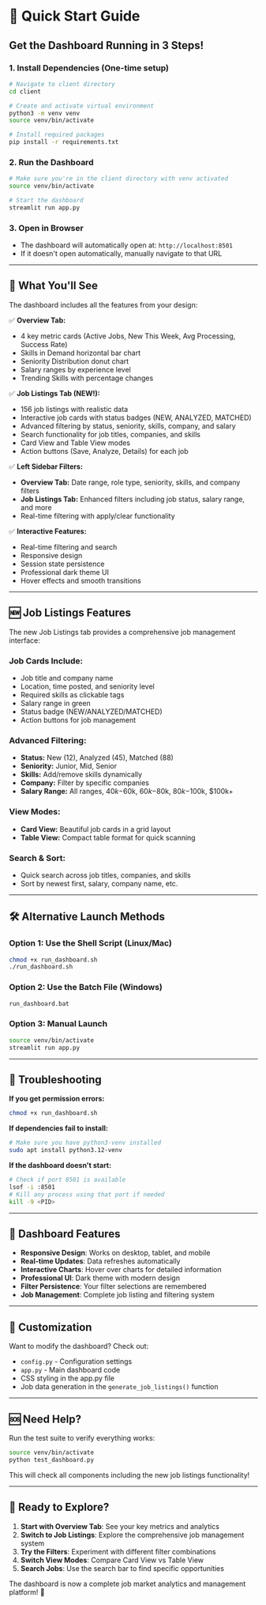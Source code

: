# 🚀 Quick Start Guide

## Get the Dashboard Running in 3 Steps!

### 1. **Install Dependencies** (One-time setup)

```bash
# Navigate to client directory
cd client

# Create and activate virtual environment
python3 -m venv venv
source venv/bin/activate

# Install required packages
pip install -r requirements.txt
```

### 2. **Run the Dashboard**

```bash
# Make sure you're in the client directory with venv activated
source venv/bin/activate

# Start the dashboard
streamlit run app.py
```

### 3. **Open in Browser**

- The dashboard will automatically open at: `http://localhost:8501`
- If it doesn't open automatically, manually navigate to that URL

---

## 🎯 What You'll See

The dashboard includes all the features from your design:

✅ **Overview Tab:**

- 4 key metric cards (Active Jobs, New This Week, Avg Processing, Success Rate)
- Skills in Demand horizontal bar chart
- Seniority Distribution donut chart
- Salary ranges by experience level
- Trending Skills with percentage changes

✅ **Job Listings Tab (NEW!):**

- 156 job listings with realistic data
- Interactive job cards with status badges (NEW, ANALYZED, MATCHED)
- Advanced filtering by status, seniority, skills, company, and salary
- Search functionality for job titles, companies, and skills
- Card View and Table View modes
- Action buttons (Save, Analyze, Details) for each job

✅ **Left Sidebar Filters:**

- **Overview Tab:** Date range, role type, seniority, skills, and company filters
- **Job Listings Tab:** Enhanced filters including job status, salary range, and more
- Real-time filtering with apply/clear functionality

✅ **Interactive Features:**

- Real-time filtering and search
- Responsive design
- Session state persistence
- Professional dark theme UI
- Hover effects and smooth transitions

---

## 🆕 **Job Listings Features**

The new Job Listings tab provides a comprehensive job management interface:

### **Job Cards Include:**

- Job title and company name
- Location, time posted, and seniority level
- Required skills as clickable tags
- Salary range in green
- Status badge (NEW/ANALYZED/MATCHED)
- Action buttons for job management

### **Advanced Filtering:**

- **Status:** New (12), Analyzed (45), Matched (88)
- **Seniority:** Junior, Mid, Senior
- **Skills:** Add/remove skills dynamically
- **Company:** Filter by specific companies
- **Salary Range:** All ranges, $40k-$60k, $60k-$80k, $80k-$100k, $100k+

### **View Modes:**

- **Card View:** Beautiful job cards in a grid layout
- **Table View:** Compact table format for quick scanning

### **Search & Sort:**

- Quick search across job titles, companies, and skills
- Sort by newest first, salary, company name, etc.

---

## 🛠️ Alternative Launch Methods

### Option 1: Use the Shell Script (Linux/Mac)

```bash
chmod +x run_dashboard.sh
./run_dashboard.sh
```

### Option 2: Use the Batch File (Windows)

```bash
run_dashboard.bat
```

### Option 3: Manual Launch

```bash
source venv/bin/activate
streamlit run app.py
```

---

## 🔧 Troubleshooting

**If you get permission errors:**

```bash
chmod +x run_dashboard.sh
```

**If dependencies fail to install:**

```bash
# Make sure you have python3-venv installed
sudo apt install python3.12-venv
```

**If the dashboard doesn't start:**

```bash
# Check if port 8501 is available
lsof -i :8501
# Kill any process using that port if needed
kill -9 <PID>
```

---

## 📱 Dashboard Features

- **Responsive Design**: Works on desktop, tablet, and mobile
- **Real-time Updates**: Data refreshes automatically
- **Interactive Charts**: Hover over charts for detailed information
- **Professional UI**: Dark theme with modern design
- **Filter Persistence**: Your filter selections are remembered
- **Job Management**: Complete job listing and filtering system

---

## 🎨 Customization

Want to modify the dashboard? Check out:

- `config.py` - Configuration settings
- `app.py` - Main dashboard code
- CSS styling in the app.py file
- Job data generation in the `generate_job_listings()` function

---

## 🆘 Need Help?

Run the test suite to verify everything works:

```bash
source venv/bin/activate
python test_dashboard.py
```

This will check all components including the new job listings functionality!

---

## 🚀 **Ready to Explore?**

1. **Start with Overview Tab**: See your key metrics and analytics
2. **Switch to Job Listings**: Explore the comprehensive job management system
3. **Try the Filters**: Experiment with different filter combinations
4. **Switch View Modes**: Compare Card View vs Table View
5. **Search Jobs**: Use the search bar to find specific opportunities

The dashboard is now a complete job market analytics and management platform! 🎉
